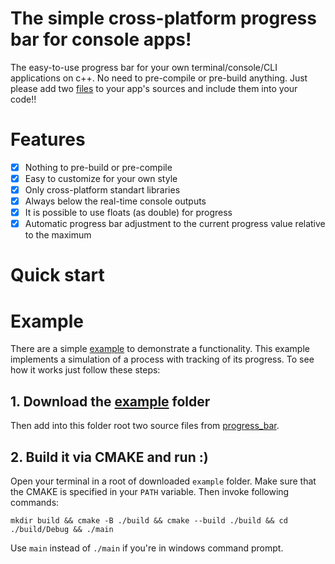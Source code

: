 # The simple cross-platform progress bar for console apps!
The easy-to-use progress bar for your own terminal/console/CLI applications on c++. No need to pre-compile or pre-build anything. Just please add two [files](https://github.com/drxvmrz/progress_bar/tree/main/progress_bar) to your app's sources and include them into your code!!

# Features
- [x] Nothing to pre-build or pre-compile
- [x] Easy to customize for your own style
- [x] Only cross-platform standart libraries
- [x] Always below the real-time console outputs
- [x] It is possible to use floats (as double) for progress 
- [x] Automatic progress bar adjustment to the current progress value relative to the maximum

# Quick start

# Example
There are a simple [example](https://github.com/drxvmrz/progress_bar/tree/main/example) to demonstrate a functionality. This example implements a simulation of a process with tracking of its progress. To see how it works just follow these steps:

## 1. Download the [example](https://github.com/drxvmrz/progress_bar/tree/main/example) folder
Then add into this folder root two source files from [progress_bar](https://github.com/drxvmrz/progress_bar/tree/main/progress_bar).

## 2. Build it via CMAKE and run :)
Open your terminal in a root of downloaded ```example``` folder. Make sure that the CMAKE is specified in your ```PATH``` variable. Then invoke following commands:
```
mkdir build && cmake -B ./build && cmake --build ./build && cd ./build/Debug && ./main
```
Use ```main``` instead of ```./main``` if you're in windows command prompt.
